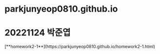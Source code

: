 # parkjunyeop0810.github.io
<h1>20221124 박준엽</h1>
[**homework2-1**](https://parkjunyeop0810.github.io/homework2-1.html)
